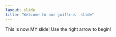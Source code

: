 ```yaml
---
layout: slide
title: "Welcome to our jwillens' slide"
---
```

This is now MY slide!
Use the right arrow to begin!

